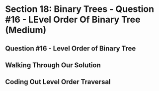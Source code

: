 # Section 18: Binary Trees - Question #16 - LEvel Order Of Binary Tree (Medium) 

## Question #16 - Level Order of Binary Tree 

## Walking Through Our Solution 

## Coding Out Level Order Traversal 
